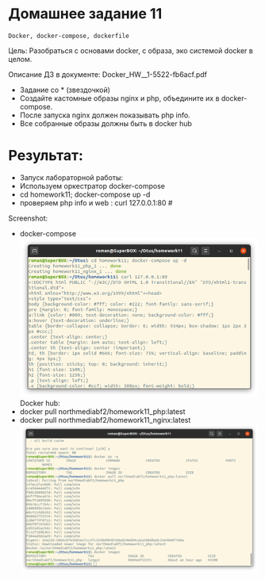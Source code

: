   # Домашнее задание 11 
    Docker, docker-compose, dockerfile

   
  Цель: Разобраться с основами docker, с образа, эко системой docker в целом.
 
  Описание ДЗ в документе: Docker_HW__1-5522-fb6acf.pdf

 - Задание со * (звездочкой)
 - Создайте кастомные образы nginx и php, объедините их в docker-compose.
 - После запуска nginx должен показывать php info.
 - Все собранные образы должны быть в docker hub

# Результат:
 - Запуск лабораторной работы: 
 -  Используем оркестратор docker-compose 
 -  cd homework11; docker-compose up -d
 -  проверяем php info и web : curl 127.0.0.1:80 # 
  
Screenshot:
* docker-compose
![terminal](screen.png)
Docker hub:
*  docker pull northmediabf2/homework11_php:latest
*  docker pull northmediabf2/homework11_nginx:latest
![docker_hub](docker_hub.png)